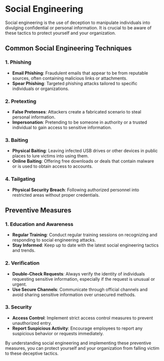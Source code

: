 # Social Engineering

Social engineering is the use of deception to manipulate individuals into divulging confidential or personal information. It is crucial to be aware of these tactics to protect yourself and your organization.

## Common Social Engineering Techniques

### 1. Phishing

- **Email Phishing**: Fraudulent emails that appear to be from reputable sources, often containing malicious links or attachments.
- **Spear Phishing**: Targeted phishing attacks tailored to specific individuals or organizations.

### 2. Pretexting

- **False Pretenses**: Attackers create a fabricated scenario to steal personal information.
- **Impersonation**: Pretending to be someone in authority or a trusted individual to gain access to sensitive information.

### 3. Baiting

- **Physical Baiting**: Leaving infected USB drives or other devices in public places to lure victims into using them.
- **Online Baiting**: Offering free downloads or deals that contain malware or is used to obtain access to accounts.

### 4. Tailgating

- **Physical Security Breach**: Following authorized personnel into restricted areas without proper credentials.

## Preventive Measures

### 1. Education and Awareness

- **Regular Training**: Conduct regular training sessions on recognizing and responding to social engineering attacks.
- **Stay Informed**: Keep up to date with the latest social engineering tactics and trends.

### 2. Verification

- **Double-Check Requests**: Always verify the identity of individuals requesting sensitive information, especially if the request is unusual or urgent.
- **Use Secure Channels**: Communicate through official channels and avoid sharing sensitive information over unsecured methods.

### 3. Security

- **Access Control**: Implement strict access control measures to prevent unauthorized entry.
- **Report Suspicious Activity**: Encourage employees to report any suspicious behavior or requests immediately.

By understanding social engineering and implementing these preventive measures, you can protect yourself and your organization from falling victim to these deceptive tactics.

